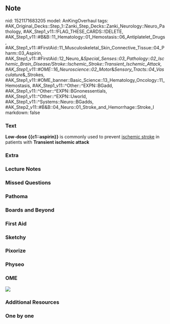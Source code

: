 ## Note
nid: 1521171683205
model: AnKingOverhaul
tags: #AK_Original_Decks::Step_1::Zanki_Step_Decks::Zanki_Neurology::Neuro_Pathology, #AK_Step1_v11::!FLAG_THESE_CARDS::!DELETE, #AK_Step1_v11::#B&B::11_Hematology::01_Hemostasis::06_Antiplatelet_Drugs, #AK_Step1_v11::#FirstAid::11_Musculoskeletal_Skin_Connective_Tissue::04_Pharm::03_Aspirin, #AK_Step1_v11::#FirstAid::12_Neuro_&_Special_Senses::03_Pathology::02_Ischemic_Brain_Disease/Stroke::Ischemic_Stroke::Transient_Ischemic_Attack, #AK_Step1_v11::#OME::16_Neuroscience::02_Motor_&_Sensory_Tracts::04_Vasculature_&_Strokes, #AK_Step1_v11::#OME_banner::Basic_Science::13_Hematology_Oncology::11_Hemostasis, #AK_Step1_v11::^Other::^EXPN::BGadd, #AK_Step1_v11::^Other::^EXPN::BGnonessentials, #AK_Step1_v11::^Other::^EXPN::Uworld, #AK_Step1_v11::^Systems::Neuro::BGadds, #AK_Step2_v11::#B&B::04_Neuro::01_Stroke_and_Hemorrhage::Stroke_I
markdown: false

### Text
<b>Low-dose {{c1::aspirin}}</b> is commonly used to prevent
<u>ischemic stroke</u> in patients with <b>Transient ischemic
attack</b>

### Extra


### Lecture Notes


### Missed Questions


### Pathoma


### Boards and Beyond


### First Aid


### Sketchy


### Pixorize


### Physeo


### OME
<div class="ome-widget">
  <a href=
  "https://onlinemeded.org/spa/heme-onc/hemostasis/acquire?ref=anki">
  <img src="_OME_AnkiFlashcards_Lesson_5.png"></a>
</div>

### Additional Resources


### One by one


